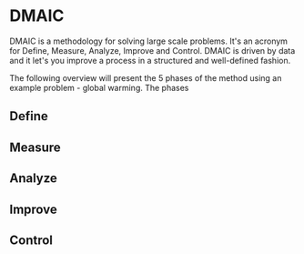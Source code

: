 # DMAIC

DMAIC is a methodology for solving large scale problems. It's an acronym for Define, Measure, Analyze, Improve and Control. DMAIC is driven by data and it let's you improve a process in a structured and well-defined fashion.

The following overview will present the 5 phases of the method using an example problem - global warming.
The phases

## Define

## Measure

## Analyze

## Improve

## Control

